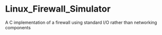 # Linux_Firewall_Simulator
A C implementation of a firewall using standard I/O rather than networking components
